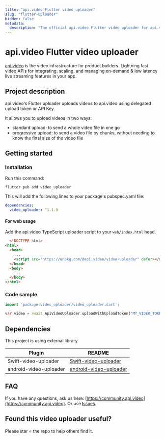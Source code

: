 ```yaml
---
title: "api.video Flutter video uploader"
slug: "flutter-uploader"
hidden: false
metadata: 
  description: "The official api.video Flutter video uploader for api.video. [api.video](https://api.video/) is the video infrastructure for product builders. Lightning fast video APIs for integrating, scaling, and managing on-demand & low latency live streaming features in your app."
---
```


# api.video Flutter video uploader

[api.video](https://api.video/) is the video infrastructure for product builders. Lightning fast video APIs for integrating, scaling, and managing on-demand & low latency live streaming features in your app.

## Project description

api.video's Flutter uploader uploads videos to api.video using delegated upload token or API Key.

It allows you to upload videos in two ways:

- standard upload: to send a whole video file in one go
- progressive upload: to send a video file by chunks, without needing to know the final size of the video file

## Getting started

### Installation

Run this command:

```bash
flutter pub add video_uploader
 ```
 
This will add the following lines to your package's pubspec.yaml file:

``` yaml
dependencies:
  video_uploader: ^1.1.0
```

#### For web usage

Add the api.video TypeScript uploader script to your `web/index.html` head.

```html
  <!DOCTYPE html>
<html>
  <head>
    ...
    <script src="https://unpkg.com/@api.video/video-uploader" defer></script>
  </head>
  <body>
    ...
  </body>
</html>
```

### Code sample

```dart
import 'package:video_uploader/video_uploader.dart';

var video = await ApiVideoUploader.uploadWithUploadToken("MY_VIDEO_TOKEN", "path/to/my-video.mp4");
```

## Dependencies

This project is using external library

| Plugin | README |
| ------ | ------ |
| Swift-video-uploader | [Swift-video-uploader](https://github.com/apivideo/api.video-swift-uploader) |
| android-video-uploader | [android-video-uploader](https://github.com/apivideo/api.video-android-uploader) |

## FAQ

If you have any questions, ask us here: [https://community.api.video](https://community.api.video).
Or use [Issues](https://github.com/apivideo/api.video-flutter-uploader/issues).

## Found this video uploader useful?

Please star ⭐ the repo to help others find it.